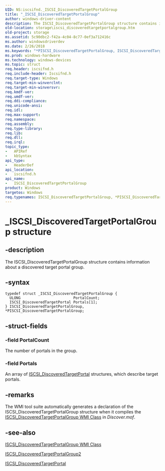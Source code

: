 ```yaml
---
UID: NS:iscsifnd._ISCSI_DiscoveredTargetPortalGroup
title: "_ISCSI_DiscoveredTargetPortalGroup"
author: windows-driver-content
description: The ISCSI_DiscoveredTargetPortalGroup structure contains information about a discovered target portal group.
old-location: storage\iscsi_discoveredtargetportalgroup.htm
old-project: storage
ms.assetid: 5c90dbc2-f42a-4c04-8c77-0ef3a712416c
ms.author: windowsdriverdev
ms.date: 2/26/2018
ms.keywords: "*PISCSI_DiscoveredTargetPortalGroup, ISCSI_DiscoveredTargetPortalGroup, ISCSI_DiscoveredTargetPortalGroup structure [Storage Devices], PISCSI_DiscoveredTargetPortalGroup, PISCSI_DiscoveredTargetPortalGroup structure pointer [Storage Devices], _ISCSI_DiscoveredTargetPortalGroup, iscsifnd/ISCSI_DiscoveredTargetPortalGroup, iscsifnd/PISCSI_DiscoveredTargetPortalGroup, storage.iscsi_discoveredtargetportalgroup, structs-iSCSI_aa46b46a-73cf-4d06-a5ff-9abc5794f965.xml"
ms.prod: windows-hardware
ms.technology: windows-devices
ms.topic: struct
req.header: iscsifnd.h
req.include-header: Iscsifnd.h
req.target-type: Windows
req.target-min-winverclnt: 
req.target-min-winversvr: 
req.kmdf-ver: 
req.umdf-ver: 
req.ddi-compliance: 
req.unicode-ansi: 
req.idl: 
req.max-support: 
req.namespace: 
req.assembly: 
req.type-library: 
req.lib: 
req.dll: 
req.irql: 
topic_type:
-	APIRef
-	kbSyntax
api_type:
-	HeaderDef
api_location:
-	iscsifnd.h
api_name:
-	ISCSI_DiscoveredTargetPortalGroup
product: Windows
targetos: Windows
req.typenames: ISCSI_DiscoveredTargetPortalGroup, *PISCSI_DiscoveredTargetPortalGroup
---
```


# _ISCSI_DiscoveredTargetPortalGroup structure


## -description


The ISCSI_DiscoveredTargetPortalGroup structure contains information about a discovered target portal group.


## -syntax


````
typedef struct _ISCSI_DiscoveredTargetPortalGroup {
  ULONG                        PortalCount;
  ISCSI_DiscoveredTargetPortal Portals[1];
} ISCSI_DiscoveredTargetPortalGroup, *PISCSI_DiscoveredTargetPortalGroup;
````


## -struct-fields




### -field PortalCount

The number of portals in the group. 


### -field Portals

An array of <a href="..\iscsifnd\ns-iscsifnd-_iscsi_discoveredtargetportal.md">ISCSI_DiscoveredTargetPortal</a> structures, which describe target portals. 


## -remarks



The WMI tool suite automatically generates a declaration of the ISCSI_DiscoveredTargetPortalGroup structure when it compiles the <a href="https://msdn.microsoft.com/library/windows/hardware/ff561523">ISCSI_DiscoveredTargetPortalGroup WMI Class</a> in <i>Discover.mof</i>. 




## -see-also

<a href="https://msdn.microsoft.com/library/windows/hardware/ff561523">ISCSI_DiscoveredTargetPortalGroup WMI Class</a>



<a href="..\iscsifnd\ns-iscsifnd-_iscsi_discoveredtargetportalgroup2.md">ISCSI_DiscoveredTargetPortalGroup2</a>



<a href="..\iscsifnd\ns-iscsifnd-_iscsi_discoveredtargetportal.md">ISCSI_DiscoveredTargetPortal</a>



 

 


